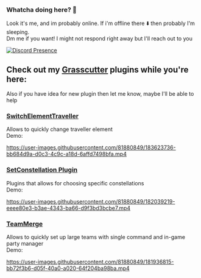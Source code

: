 ### Whatcha doing here? 👋
Look it's me, and im probably online. If i'm offline there :arrow_down: then probably I'm sleeping. <br>
Dm me if you want! I might not respond right away but I'll reach out to you <br>

[![Discord Presence](https://lanyard.cnrad.dev/api/276265598508466176)](https://discord.com/users/276265598508466176)

## Check out my <a href="https://github.com/Grasscutters/Grasscutter">Grasscutter</a> plugins while you're here:
Also if you have idea for new plugin then let me know, maybe I'll be able to help
### <a href="https://github.com/Penelopeep/SwitchElementTraveller">SwitchElementTraveller</a><br>
Allows to quickly change traveller element <br>
Demo: <br>

https://user-images.githubusercontent.com/81880849/183623736-bb684d9a-d0c3-4c9c-a18d-6affd7498bfa.mp4

### <a href="https://github.com/Penelopeep/SetConstellation_Plugin">SetConstellation Plugin</a><br>
Plugins that allows for choosing specific constellations <br>
Demo: <br>

https://user-images.githubusercontent.com/81880849/182039219-eeee80e3-b3ae-4343-ba66-d9f3bd3bcbe7.mp4

### <a href="https://github.com/Penelopeep/TeamMerge">TeamMerge</a><br>
Allows to quickly set up large teams with single command and in-game party manager <br>
Demo: <br>

https://user-images.githubusercontent.com/81880849/181936815-bb72f3b6-d05f-40a0-a020-64f204ba98ba.mp4
